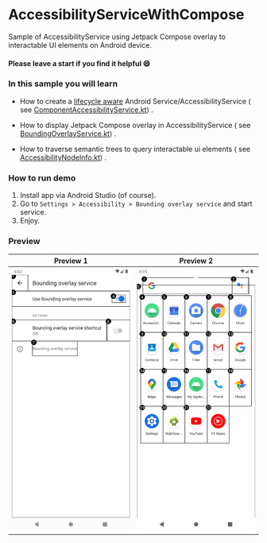 # AccessibilityServiceWithCompose

Sample of AccessibilityService using Jetpack Compose overlay to interactable UI elements on Android
device.

#### Please leave a start if you find it helpful :smile:

### In this sample you will learn

- How to create a
  [lifecycle aware](https://developer.android.com/topic/libraries/architecture/lifecycle)
  Android Service/AccessibilityService
  (
  see [ComponentAccessibilityService.kt](app/src/main/java/androidx/lifecycle/accessibilityservice/ComponentAccessibilityService.kt))
  .

- How to display Jetpack Compose overlay in AccessibilityService
  (
  see [BoundingOverlayService.kt](app/src/main/java/com/aug16vcc/accessibility/BoundingOverlayService.kt))
  .

- How to traverse semantic trees to query interactable ui elements
  (
  see [AccessibilityNodeInfo.kt](app/src/main/java/androidx/core/view/accessibility/AccessibilityNodeInfo.kt))
  .

### How to run demo

1. Install app via Android Studio (of course).
2. Go to `Settings > Accessibility > Bounding overlay service` and start service.
3. Enjoy.

### Preview

| Preview 1               | Preview 2               |
|-------------------------|-------------------------|
| ![](demo/preview-1.png) | ![](demo/preview-2.png) |
